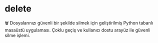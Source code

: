 # delete
🗑️ Dosyalarınızı güvenli bir şekilde silmek için geliştirilmiş Python tabanlı masaüstü uygulaması. Çoklu geçiş ve kullanıcı dostu arayüz ile güvenli silme işlemi.
